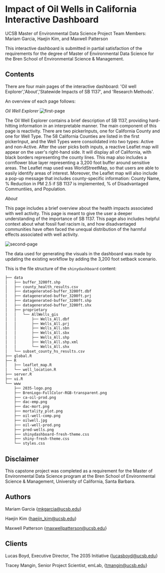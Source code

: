 # Impact of Oil Wells in California Interactive Dashboard

UCSB Master of Environmental Data Science Project Team Members: Mariam Garcia, Haejin Kim, and Maxwell Patterson

This interactive dashboard is submitted in partial satisfaction of the requirements for the degree of Master of Environmental Data Science for the Bren School of Environmental Science & Management.


## Contents
There are four main pages of the interactive dashboard: 'Oil well Explorer','About','Statewide Impacts of SB 1137', and 'Research Methods'.

An overview of each page follows:

*Oil Well Explorer*
![first-page](https://github.com/capstone-freshcair/freshcair-shiny/assets/105567684/0f4b1f56-8f12-4d94-8534-cbf12854da7b)

The Oil Well Explorer contains a brief description of SB 1137, providing hard-hitting information in an interpretable manner. The main component of this page is reactivity. There are two pickerInputs, one for California County and one for Well Type. The 58 California Counties are listed in the first pickerInput, and the Well Types were consolidated into two types: Active and non-Active. After the user picks both inputs, a reactive Leaflet map will appear on the user's right-hand side. It will display all of California, with black borders representing the county lines. This map also includes a cornflower blue layer representing a 3,200 foot buffer around sensitive areas. The Leaflet map used was WorldStreetMap, so that users are able to easily identify areas of interest. Moreover, the Leaflet map will also include a pop-up message that includes county-specific information: County Name, % Reduction in PM 2.5 if SB 1137 is implemented, % of Disadvantaged Communtiies, and Population. 

*About*

This page includes a brief overview about the health impacts associated with well activity. This page is meant to give the user a deeper understanding of the importance of SB 1137. This page also includes helpful context about what fossil fuel racism is, and how disadvantaged communities have often  faced the unequal distribution of the harmful effects associated with well activity.

![second-page](https://github.com/capstone-freshcair/freshcair-shiny/assets/105567684/2c68dcc0-25c2-4f0e-b1f6-a0f88c57df9a)


The data used for generating the visuals in the dashboard was made by updating the existing workflow by adding the 3,200 foot setback scenario. 

This is the file structure of the `shinydashboard` content:


```bash
├── data
│   ├── buffer_3200ft.shp
│   ├── county_health_results.csv
│   ├── datagenerated-buffer_3200ft.dbf
│   ├── datagenerated-buffer_3200ft.prj
│   ├── datagenerated-buffer_3200ft.shp
│   ├── datagenerated-buffer_3200ft.shx
│   ├── proprietary
│   │   └── AllWells_gis
│   │       ├── Wells_All.dbf
│   │       ├── Wells_All.prj
│   │       ├── Wells_All.sbn
│   │       ├── Wells_All.sbx
│   │       ├── Wells_All.shp
│   │       ├── Wells_All.shp.xml
│   │       └── Wells_All.shx
│   └── subset_county_hs_results.csv
├── global.R
├── R
│   ├── leaflet_map.R
│   └── well_location.R
├── server.R
├── ui.R
└── www
    ├── 2035-logo.png
    ├── BrenLogo-FullColor-RGB-transparent.png
    ├── ca-oil-prod.png
    ├── dac-emp.png
    ├── dac-mort.png
    ├── mortality_plot.png
    ├── oil-well-comp.png
    ├── oilwell.jpg
    ├── oil-well-prod.png
    ├── pred-wells.png
    ├── shinydashboard-fresh-theme.css
    ├── shiny-fresh-theme.css
    └── styles.css
```
## Disclaimer
This capstone project was completed as a requirement for the Master of Environmental Data Science program at the Bren School of Environmental Science & Management, University of California, Santa Barbara.

## Authors
Mariam Garcia {mkgarcia@ucsb.edu}

Haejin Kim  {haejin_kim@ucsb.edu}

Maxwell Patterson {maxwellpatterson@ucsb.edu}

## Clients
Lucas Boyd, Executive Director, The 2035 Initiative {lucasboyd@ucsb.edu}

Tracey Mangin, Senior Project Scientist, emLab, {tmangin@ucsb.edu}
